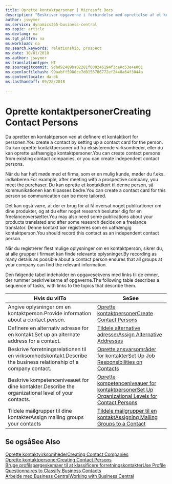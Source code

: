```yaml
---
title: Oprette kontaktpersoner | Microsoft Docs
description: "Beskriver opgaverne i forbindelse med oprettelse af et kontaktkort for en person, f.eks. et kundeemne eller en leverandør, og bidrager til at angive relationen og tilpasse kommunikationen."
author: jswymer
ms.service: dynamics365-business-central
ms.topic: article
ms.devlang: na
ms.tgt_pltfrm: na
ms.workload: na
ms.search.keywords: relationship, prospect
ms.date: 10/01/2018
ms.author: jswymer
ms.translationtype: HT
ms.sourcegitcommit: 9dbd92409ba02281f008246194f3ce0c53e4e001
ms.openlocfilehash: 99aabff5980ce7d0156786772ef2448a64f3044a
ms.contentlocale: da-dk
ms.lasthandoff: 09/28/2018

---
```

# <a name="creating-contact-persons"></a><span data-ttu-id="25448-103">Oprette kontaktpersoner</span><span class="sxs-lookup"><span data-stu-id="25448-103">Creating Contact Persons</span></span>
<span data-ttu-id="25448-104">Du opretter en kontaktperson ved at definere et kontaktkort for personen.</span><span class="sxs-lookup"><span data-stu-id="25448-104">You create a contact by setting up a contact card for the person.</span></span> <span data-ttu-id="25448-105">Du kan oprette kontaktpersoner ud fra eksisterende virksomheder, eller du kan oprette uafhængige kontaktpersoner.</span><span class="sxs-lookup"><span data-stu-id="25448-105">You can create contact persons from existing contact companies, or you can create independent contact persons.</span></span>

<span data-ttu-id="25448-106">Når du har haft møde med et firma, som er en mulig kunde, møder du f.eks. indkøberen.</span><span class="sxs-lookup"><span data-stu-id="25448-106">For example, after meeting with a prospective company, you meet the purchaser.</span></span> <span data-ttu-id="25448-107">Du kan oprette et kontaktkort til denne person, så kommunikationen kan tilpasses bedre.</span><span class="sxs-lookup"><span data-stu-id="25448-107">You can create a contact card for this person so communication can be more tailored.</span></span>

<span data-ttu-id="25448-108">Det kan også være, at der er brug for at få oversat noget publikationer om dine produkter, og at du efter noget research beslutter dig for en freelanceoversætter.</span><span class="sxs-lookup"><span data-stu-id="25448-108">You may also need some publications about your products translated and after some research decide on a freelance translator.</span></span> <span data-ttu-id="25448-109">Denne kontakt bør registreres som en uafhængig kontaktperson.</span><span class="sxs-lookup"><span data-stu-id="25448-109">You should record this contact as an independent contact person.</span></span>

<span data-ttu-id="25448-110">Når du registrerer flest mulige oplysninger om en kontaktperson, sikrer du, at alle grupper i firmaet kan finde relevante oplysninger.</span><span class="sxs-lookup"><span data-stu-id="25448-110">By recording as many details as possible about a contact person ensures that all groups at your company can find the relevant information.</span></span>

<span data-ttu-id="25448-111">Den følgende tabel indeholder en opgavesekvens med links til de emner, der rummer beskrivelserne af opgaverne.</span><span class="sxs-lookup"><span data-stu-id="25448-111">The following table describes a sequence of tasks, with links to the topics that describe them.</span></span>

| <span data-ttu-id="25448-112">Hvis du vil</span><span class="sxs-lookup"><span data-stu-id="25448-112">To</span></span> | <span data-ttu-id="25448-113">Se</span><span class="sxs-lookup"><span data-stu-id="25448-113">See</span></span> |
| --- | --- |
| <span data-ttu-id="25448-114">Angive oplysninger om en kontaktperson.</span><span class="sxs-lookup"><span data-stu-id="25448-114">Provide information about a contact person.</span></span> |[<span data-ttu-id="25448-115">Oprette kontaktpersoner</span><span class="sxs-lookup"><span data-stu-id="25448-115">Create Contact Persons</span></span>](marketing-how-create-contact-persons.md) |
| <span data-ttu-id="25448-116">Definere en alternativ adresse for en kontakt.</span><span class="sxs-lookup"><span data-stu-id="25448-116">Set up an alternate address for a contact.</span></span> |[<span data-ttu-id="25448-117">Tildele alternative adresser</span><span class="sxs-lookup"><span data-stu-id="25448-117">Assign Alternative Addresses</span></span>](marketing-how-assign-alternate-address.md) |
| <span data-ttu-id="25448-118">Beskrive forretningsrelationen til en virksomhedskontakt.</span><span class="sxs-lookup"><span data-stu-id="25448-118">Describe the business relationship of a company contact.</span></span> |[<span data-ttu-id="25448-119">Oprette ansvarsområder for kontakter</span><span class="sxs-lookup"><span data-stu-id="25448-119">Set Up Job Responsibilities on Contacts</span></span>](marketing-job-responsibilities.md) |
| <span data-ttu-id="25448-120">Beskrive kompetenceniveauet for dine kontakter.</span><span class="sxs-lookup"><span data-stu-id="25448-120">Describe the organizational level of your contacts.</span></span> |[<span data-ttu-id="25448-121">Oprette kompetenceniveauer for kontaktpersoner</span><span class="sxs-lookup"><span data-stu-id="25448-121">Set Up Organizational Levels for Contact Persons</span></span>](marketing-organizational-levels.md) |
| <span data-ttu-id="25448-122">Tildele mailgrupper til dine kontakter</span><span class="sxs-lookup"><span data-stu-id="25448-122">Assign mailing groups your contacts</span></span> |[<span data-ttu-id="25448-123">Tildele mailgrupper til en kontakt</span><span class="sxs-lookup"><span data-stu-id="25448-123">Assigning Mailing Groups to a Contact</span></span>](marketing-mailing-groups.md) |

## <a name="see-also"></a><span data-ttu-id="25448-124">Se også</span><span class="sxs-lookup"><span data-stu-id="25448-124">See Also</span></span>
[<span data-ttu-id="25448-125">Oprette kontaktvirksomheder</span><span class="sxs-lookup"><span data-stu-id="25448-125">Creating Contact Companies</span></span>](marketing-create-contact-companies.md)  
[<span data-ttu-id="25448-126">Oprette kontaktpersoner</span><span class="sxs-lookup"><span data-stu-id="25448-126">Creating Contact Persons</span></span>](marketing-create-contact-persons.md)  
[<span data-ttu-id="25448-127">Bruge profilspørgeskemaer til at klassificere forretningskontakter</span><span class="sxs-lookup"><span data-stu-id="25448-127">Use Profile Questionnaires to Classify Business Contacts</span></span>](marketing-create-contact-profile-questionnaire.md)  
[<span data-ttu-id="25448-128">Arbejde med Business Central</span><span class="sxs-lookup"><span data-stu-id="25448-128">Working with Business Central</span></span>](ui-work-product.md)

